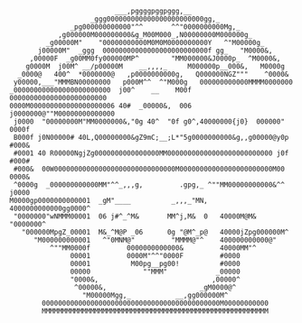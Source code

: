                               ___,pggggpggpggg,__                               
                        _ggg000000000000000000000000gg,_                        
                   _pg000000000000"^^       ^^"0000000000Mg,_                   
                ,g000000M000000000&g_M00M000_,N00000000M000000g_                
             _g00000M"    "00000000000M0M0M0000000000Y   ^"M00000g_             
           j00000M"  _ggg  00000000000000000000000000f gg_   "M0000&,           
         ,00000F  _g00MM0fy000000MP^        "MM000000&J0000p_  ^M0000&,         
        g0000M  j00M^ __/p00000M    __,,,,_     M000000p__000&,   M0000g        
      _0000@   400^  *0000000@   ,p0000000000g,   Q000000NGZ"""    ^0000&       
     y00000,___"MMMBN00000000   p000M^^  ^"M000g   000000000000MMMM0000000      
    _000000000000000000000000  j00^    __    M00f  000000000000000000000000     
    0000M000000000000000000006 40#  _00000&,  006 j0000000@""M00000000000000
	 j0000  "00000000M"MM0000000&,"0g 40^  "0f g0^,40000000{j0}  000000"  0000f
	 B000f j0N00000# 40L,Q00000000&gZ9mC;__;L*"5g0000000000&g,,g00000@y0p #000&
	 #0001 40 R00000NgjZg0000000000000000MM00000000000000000000000000 j0f #000#
	 #000&  00W000000000000000000000000000000M00000000000000000000000M00  0000&
	 ^0000g  _000000000000MM"^^_,,,g,         .gpg,_ ^""MM00000000000&^^ j0000    
    M0000gp0000000000001  _gM"____          _,,,_"MN,   4000000000000gg0000^    
     "0000000"wNMMM00001  06 j#^_^M&       MM^j,M&  0   40000M@M& "0000000^     
       "000000MpgZ_00001  M&_^M@P _06      0g "@M^_p@   40000jZpg000000M^       
          "M000000000001   ^"0MNM@"         "MMMM@"^    400000000000@"          
              ^""MM0000f         0000000000000&         40000MM"^               
                   00001         0000M"^^"0000F         #0000                   
                   00001          M00pg__pg00!          #0000                   
                   00000             ""MMM"            _00000                   
                   "0000&,                            ,00000^                   
                    ^00000&,                       _gM0000@^                    
                      "M00000Mgg,_           __,gg000000M^                      
            00000000000000000000000000000000000000000000M00000000000   
            MMMMMMMMMMMMMMMMMMMMMMMMMMMMMMMMMMMMMMMMMMMMMMMMMMMMMMMM   

